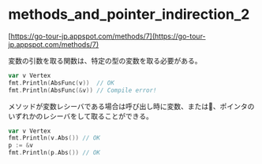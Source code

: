 # methods_and_pointer_indirection_2

[https://go-tour-jp.appspot.com/methods/7](https://go-tour-jp.appspot.com/methods/7)

変数の引数を取る関数は、特定の型の変数を取る必要がある。

```go
var v Vertex
fmt.Println(AbsFunc(v))  // OK
fmt.Println(AbsFunc(&v)) // Compile error!
```

メソッドが変数レシーバである場合は呼び出し時に変数、または、ポインタのいずれかのレシーバをして取ることができる。

```go
var v Vertex
fmt.Println(v.Abs()) // OK
p := &v
fmt.Println(p.Abs()) // OK
```
